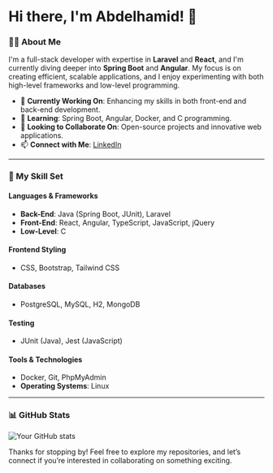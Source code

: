 # Hi there, I'm Abdelhamid! 👋

### 👨‍💻 About Me
I'm a full-stack developer with expertise in **Laravel** and **React**, and I'm currently diving deeper into **Spring Boot** and **Angular**. My focus is on creating efficient, scalable applications, and I enjoy experimenting with both high-level frameworks and low-level programming.

- 🔭 **Currently Working On**: Enhancing my skills in both front-end and back-end development.
- 🌱 **Learning**: Spring Boot, Angular, Docker, and C programming.
- 👯 **Looking to Collaborate On**: Open-source projects and innovative web applications.
- 📫 **Connect with Me**: [LinkedIn](https://www.linkedin.com/in/abdelhamid-lamtioui-3653a32a1/)

---

### 💼 My Skill Set

#### Languages & Frameworks
- **Back-End**: Java (Spring Boot, JUnit), Laravel
- **Front-End**: React, Angular, TypeScript, JavaScript, jQuery
- **Low-Level**: C

#### Frontend Styling
- CSS, Bootstrap, Tailwind CSS

#### Databases
- PostgreSQL, MySQL, H2, MongoDB

#### Testing
- JUnit (Java), Jest (JavaScript)

#### Tools & Technologies
- Docker, Git, PhpMyAdmin
- **Operating Systems**: Linux

---

### 📊 GitHub Stats
![Your GitHub stats](https://github-readme-stats.vercel.app/api?username=Abdelhamidlamtioui&show_icons=true&theme=radical)

Thanks for stopping by! Feel free to explore my repositories, and let’s connect if you’re interested in collaborating on something exciting.
